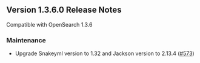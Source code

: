 ## Version 1.3.6.0 Release Notes

Compatible with OpenSearch 1.3.6

### Maintenance
* Upgrade Snakeyml version to 1.32 and Jackson version to 2.13.4 ([#573](https://github.com/opensearch-project/cross-cluster-replication/pull/573))
